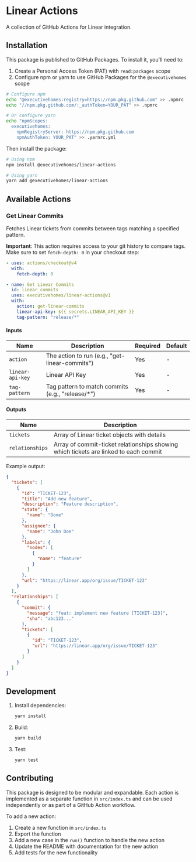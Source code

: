 # Linear Actions

A collection of GitHub Actions for Linear integration.

## Installation

This package is published to GitHub Packages. To install it, you'll need to:

1. Create a Personal Access Token (PAT) with `read:packages` scope
2. Configure npm or yarn to use GitHub Packages for the `@executivehomes` scope

```bash
# Configure npm
echo "@executivehomes:registry=https://npm.pkg.github.com" >> .npmrc
echo "//npm.pkg.github.com/:_authToken=YOUR_PAT" >> .npmrc

# Or configure yarn
echo "npmScopes:
  executivehomes:
    npmRegistryServer: https://npm.pkg.github.com
    npmAuthToken: YOUR_PAT" >> .yarnrc.yml
```

Then install the package:

```bash
# Using npm
npm install @executivehomes/linear-actions

# Using yarn
yarn add @executivehomes/linear-actions
```

## Available Actions

### Get Linear Commits

Fetches Linear tickets from commits between tags matching a specified pattern.

**Important**: This action requires access to your git history to compare tags. Make sure to set `fetch-depth: 0` in your checkout step:

```yaml
- uses: actions/checkout@v4
  with:
    fetch-depth: 0

- name: Get Linear Commits
  id: linear_commits
  uses: executivehomes/linear-actions@v1
  with:
    action: get-linear-commits
    linear-api-key: ${{ secrets.LINEAR_API_KEY }}
    tag-pattern: "release/*"
```

#### Inputs

| Name | Description | Required | Default |
|------|-------------|----------|---------|
| `action` | The action to run (e.g., "get-linear-commits") | Yes | - |
| `linear-api-key` | Linear API Key | Yes | - |
| `tag-pattern` | Tag pattern to match commits (e.g., "release/*") | Yes | - |

#### Outputs

| Name | Description |
|------|-------------|
| `tickets` | Array of Linear ticket objects with details |
| `relationships` | Array of commit-ticket relationships showing which tickets are linked to each commit |

Example output:
```json
{
  "tickets": [
    {
      "id": "TICKET-123",
      "title": "Add new feature",
      "description": "Feature description",
      "state": {
        "name": "Done"
      },
      "assignee": {
        "name": "John Doe"
      },
      "labels": {
        "nodes": [
          {
            "name": "feature"
          }
        ]
      },
      "url": "https://linear.app/org/issue/TICKET-123"
    }
  ],
  "relationships": [
    {
      "commit": {
        "message": "feat: implement new feature [TICKET-123]",
        "sha": "abc123..."
      },
      "tickets": [
        {
          "id": "TICKET-123",
          "url": "https://linear.app/org/issue/TICKET-123"
        }
      ]
    }
  ]
}
```

## Development

1. Install dependencies:
   ```bash
   yarn install
   ```

2. Build:
   ```bash
   yarn build
   ```

3. Test:
   ```bash
   yarn test
   ```

## Contributing

This package is designed to be modular and expandable. Each action is implemented as a separate function in `src/index.ts` and can be used independently or as part of a GitHub Action workflow.

To add a new action:
1. Create a new function in `src/index.ts`
2. Export the function
3. Add a new case in the `run()` function to handle the new action
4. Update the README with documentation for the new action
5. Add tests for the new functionality